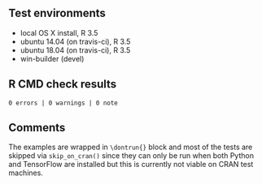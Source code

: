 ## Test environments

* local OS X install, R 3.5
* ubuntu 14.04 (on travis-ci), R 3.5
* ubuntu 18.04 (on travis-ci), R 3.5
* win-builder (devel)

## R CMD check results

```
0 errors | 0 warnings | 0 note
```

## Comments

The examples are wrapped in `\dontrun{}` block and most of the tests are skipped via `skip_on_cran()` since they can only be run when both Python and TensorFlow are installed but this is currently not viable on CRAN test machines.
